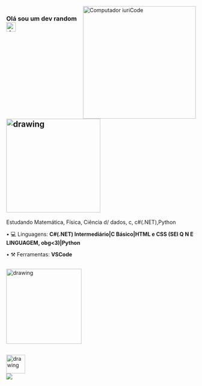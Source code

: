 <img src="https://i.pinimg.com/564x/af/13/fa/af13fae7fc2b0cd9969d4b7a3e867419.jpg" min-width="300px" max-width="300px" width="300px" align="right" alt="Computador iuriCode">

### Olá sou um dev random <img src="https://raw.githubusercontent.com/kaueMarques/kaueMarques/master/hi.gif" alt="drawing" width="25"/>
## <img src="https://i.pinimg.com/564x/30/5a/97/305a97cdb47f552174b8e64d5e4efd3e.jpg" alt="drawing" width="250"/>

 <p align="left"> 
  Estudando Matemática, Física, Ciência d/ dados, c, c#(.NET),Python
</p>

<p align="left">
• 💻 Linguagens: <strong>C#(.NET) Intermediário|C Básico|HTML e CSS (SEI Q N E LINGUAGEM, obg<3)|Python</strong>
</p>

<p align="left">
• ⚒ Ferramentas: <strong>VSCode</strong>
  <p>
<palign="left">
  </div>
  
  ##
 
<div> 
  
  <a href="#" alt="VSCode">
  <img src="https://i.pinimg.com/564x/69/bc/d5/69bcd551be864e10eb601e077f012358.jpg"alt="drawing" width="200"/></a>
  
  </div>
  
  ##
  
<div> 
<a href = "https://www.instagram.com/kayke.gy/"><img src="https://oktobarbike.com.br/wp-content/uploads/2016/08/instagram-icon.png" target="_blank"alt="drawing" width="50"></a>
</div>
<a href = "mailto:kaykesandesg@gmail.com"><img src="https://img.shields.io/badge/-Gmail-%23333?style=for-the-badge&logo=gmail&logoColor=white" target="_blank"></a>

</p>  

